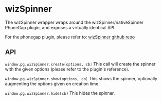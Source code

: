 # wizSpinner

The wizSpinner wrapper wraps around the wizSpinner/nativeSpinner PhoneGap
plugin, and exposes a virtually identical API.

For the phonegap plugin, please refer to:
[wizSpinner github repo](https://github.com/Wizcorp/phonegap-plugin-wizSpinner)

## API

`window.pg.wizSpinner.create(options, cb)`
This call will create the spinner with the given options (please refer to the
plugin's reference).

`window.pg.wizSpinner.show(options, cb)`
This shows the spinner, optionally augmenting the options given on creation
time.

`window.pg.wizSpinner.hide(cb)`
This hides the spinner.

